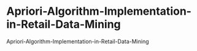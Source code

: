 # Apriori-Algorithm-Implementation-in-Retail-Data-Mining
Apriori-Algorithm-Implementation-in-Retail-Data-Mining

